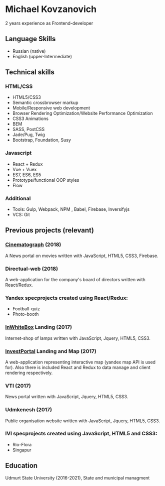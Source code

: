 # Michael Kovzanovich

2 years experience as Frontend-developer

## Language Skills

* Russian (native)
* English (upper-Intermediate)

## Technical skills

### HTML/CSS

* HTML5/CSS3
* Semantic crossbrowser markup
* Mobile/Responsive web development
* Browser Rendering Optimization/Website Performance Optimization
* CSS3 Animations
* BEM
* SASS, PostCSS
* Jade/Pug, Twig
* Bootstrap, Foundation, Susy

### Javascript

* React + Redux
* Vue + Vuex
* ES7, ES6, ES5
* Prototype/functional OOP styles
* Flow

### Additional
* Tools: Gulp, Webpack, NPM , Babel, Firebase, Inversifyjs
* VCS: Git

## Previous projects (relevant)

### [Cinematograph](https://cinematograph.media/) (2018)
A News portal on movies written with JavaScript, HTML5, CSS3, Firebase.

### Directual-web (2018)
A web-application for the company's board of directors written with React/Redux.

### Yandex specprojects created using React/Redux:

* Football-quiz
* Photo-booth

### [InWhiteBox](http://inwbox.ru/) Landing (2017)
Internet-shop of lamps written with JavaScript, Jquery, HTML5, CSS3.

### [InvestPortal](http://investudm.ru/) Landing and Map (2017)
A web-application representing interactive map (yandex map API is used for). Also there is included React and Redux to data manage and client rendering respectively.

### VTI (2017)
News portal written with JavaScript, Jquery, HTML5, CSS3.

### Udmkenesh (2017)
Public organisation website written with JavaScript, Jquery, HTML5, CSS3.

### IVI specprojects created using JavaScript, HTML5 and CSS3:

* Rio-Flora 
* Singapur

## Education

Udmurt State University (2016-2021), State and municipal managment
